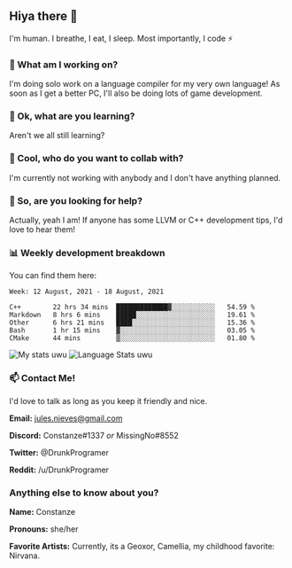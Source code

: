 ## Hiya there 👋

I'm human. I breathe, I eat, I sleep. Most importantly, I code ⚡️

### 🔭 What am I working on?

I'm doing solo work on a language compiler for my very own language! As soon as I get a better PC, I'll also be doing lots of game development.

### 🌱 Ok, what are you learning?

Aren't we all still learning?

### 👯 Cool, who do you want to collab with?

I'm currently not working with anybody and I don't have anything planned.

### 🤔 So, are you looking for help?

Actually, yeah I am! If anyone has some LLVM or C++ development tips, I'd love to hear them!

### 📊 Weekly development breakdown

You can find them here:

<!--START_SECTION:waka-->
```text
Week: 12 August, 2021 - 18 August, 2021

C++        22 hrs 34 mins  █████████████▓░░░░░░░░░░░   54.59 % 
Markdown   8 hrs 6 mins    █████░░░░░░░░░░░░░░░░░░░░   19.61 % 
Other      6 hrs 21 mins   ████░░░░░░░░░░░░░░░░░░░░░   15.36 % 
Bash       1 hr 15 mins    ▓░░░░░░░░░░░░░░░░░░░░░░░░   03.05 % 
CMake      44 mins         ▒░░░░░░░░░░░░░░░░░░░░░░░░   01.80 % 
```
<!--END_SECTION:waka-->
<!-- ![Constanze's wakatime stats](https://github-readme-stats.vercel.app/api/wakatime?username=constanze) -->

![My stats uwu](https://github-readme-stats.vercel.app/api?username=cstanze&show_icons=true&theme=onedark)
![Language Stats uwu](https://github-readme-stats.vercel.app/api/top-langs/?username=cstanze&layout=compact&theme=onedark)

### 📫 Contact Me!

I'd love to talk as long as you keep it friendly and nice.

**Email:** jules.nieves@gmail.com

**Discord:** Constanze#1337 *or* MissingNo#8552

**Twitter:** @DrunkProgramer

**Reddit:** /u/DrunkProgramer

### Anything else to know about you?

**Name:** Constanze

**Pronouns:** she/her

**Favorite Artists:** Currently, its a Geoxor, Camellia, my childhood favorite: Nirvana.
